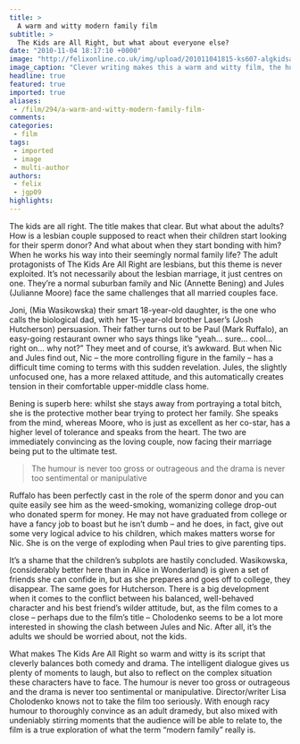 ```yaml
---
title: >
  A warm and witty modern family film
subtitle: >
  The Kids are All Right, but what about everyone else?
date: "2010-11-04 18:17:10 +0000"
image: "http://felixonline.co.uk/img/upload/201011041815-ks607-algkidsa.jpg"
image_caption: "Clever writing makes this a warm and witty film, the hugs helped too"
headline: true
featured: true
imported: true
aliases:
 - /film/294/a-warm-and-witty-modern-family-film-
comments:
categories:
 - film
tags:
 - imported
 - image
 - multi-author
authors:
 - felix
 - jgp09
highlights:
---
```


The kids are all right. The title makes that clear. But what about the adults? How is a lesbian couple supposed to react when their children start looking for their sperm donor? And what about when they start bonding with him? When he works his way into their seemingly normal family life? The adult protagonists of The Kids Are All Right are lesbians, but this theme is never exploited. It’s not necessarily about the lesbian marriage, it just centres on one. They’re a normal suburban family and Nic (Annette Bening) and Jules (Julianne Moore) face the same challenges that all married couples face.

Joni, (Mia Wasikowska) their smart 18-year-old daughter, is the one who calls the biological dad, with her 15-year-old brother Laser’s (Josh Hutcherson) persuasion. Their father turns out to be Paul (Mark Ruffalo), an easy-going restaurant owner who says things like “yeah… sure… cool… right on… why not?” They meet and of course, it’s awkward. But when Nic and Jules find out, Nic – the more controlling figure in the family – has a difficult time coming to terms with this sudden revelation. Jules, the slightly unfocused one, has a more relaxed attitude, and this automatically creates tension in their comfortable upper-middle class home.

Bening is superb here: whilst she stays away from portraying a total bitch, she is the protective mother bear trying to protect her family. She speaks from the mind, whereas Moore, who is just as excellent as her co-star, has a higher level of tolerance and speaks from the heart. The two are immediately convincing as the loving couple, now facing their marriage being put to the ultimate test.

> The humour is never too gross or outrageous and the drama is never too sentimental or manipulative

Ruffalo has been perfectly cast in the role of the sperm donor and you can quite easily see him as the weed-smoking, womanizing college drop-out who donated sperm for money. He may not have graduated from college or have a fancy job to boast but he isn’t dumb – and he does, in fact, give out some very logical advice to his children, which makes matters worse for Nic. She is on the verge of exploding when Paul tries to give parenting tips.

It’s a shame that the children’s subplots are hastily concluded. Wasikowska, (considerably better here than in Alice in Wonderland) is given a set of friends she can confide in, but as she prepares and goes off to college, they disappear. The same goes for Hutcherson. There is a big development when it comes to the conflict between his balanced, well-behaved character and his best friend’s wilder attitude, but, as the film comes to a close – perhaps due to the film’s title – Cholodenko seems to be a lot more interested in showing the clash between Jules and Nic. After all, it’s the adults we should be worried about, not the kids.

What makes The Kids Are All Right so warm and witty is its script that cleverly balances both comedy and drama. The intelligent dialogue gives us plenty of moments to laugh, but also to reflect on the complex situation these characters have to face. The humour is never too gross or outrageous and the drama is never too sentimental or manipulative. Director/writer Lisa Cholodenko knows not to take the film too seriously. With enough racy humour to thoroughly convince as an adult dramedy, but also mixed with undeniably stirring moments that the audience will be able to relate to, the film is a true exploration of what the term “modern family” really is.
